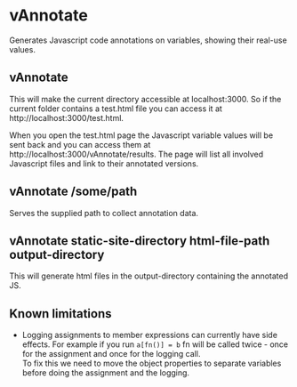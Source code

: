 vAnnotate
=========

Generates Javascript code annotations on variables, showing their real-use values.

## vAnnotate

This will make the current directory accessible at localhost:3000. So if the current folder contains a test.html file you can access it at http://localhost:3000/test.html.

When you open the test.html page the Javascript variable values will be sent back and you can access them at http://localhost:3000/vAnnotate/results.
The page will list all involved Javascript files and link to their annotated versions.

## vAnnotate /some/path

Serves the supplied path to collect annotation data.

## vAnnotate static-site-directory html-file-path output-directory

This will generate html files in the output-directory containing the annotated JS.

## Known limitations

- Logging assignments to member expressions can currently have side effects. For example if you run `a[fn()] = b` fn will be called twice - once for the assignment and once for the logging call.  
To fix this we need to move the object properties to separate variables before doing the assignment and the logging.
